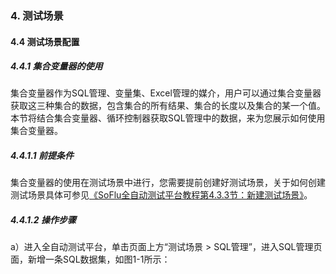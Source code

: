 ### 4. 测试场景

#### 4.4 测试场景配置

##### 4.4.1 集合变量器的使用

集合变量器作为SQL管理、变量集、Excel管理的媒介，用户可以通过集合变量器获取这三种集合的数据，包含集合的所有结果、集合的长度以及集合的某一个值。本节将结合集合变量器、循环控制器获取SQL管理中的数据，来为您展示如何使用集合变量器。

##### 4.4.1.1 前提条件

集合变量器的使用在测试场景中进行，您需要提前创建好测试场景，关于如何创建测试场景具体可参见[《SoFlu全自动测试平台教程第4.3.3节：新建测试场景》](https://gitee.com/feisuanyz/SoFlu-adp/blob/master/SoFlu%E5%85%A8%E8%87%AA%E5%8A%A8%E6%B5%8B%E8%AF%95%E5%B9%B3%E5%8F%B0%E6%95%99%E7%A8%8B/4.%20%E6%B5%8B%E8%AF%95%E5%9C%BA%E6%99%AF/3.%20%E6%B5%8B%E8%AF%95%E5%9C%BA%E6%99%AF%E7%AE%A1%E7%90%86/2.%20%E6%96%B0%E5%BB%BA%E6%B5%8B%E8%AF%95%E5%9C%BA%E6%99%AF.md)。

##### 4.4.1.2 操作步骤

a）进入全自动测试平台，单击页面上方“测试场景 > SQL管理”，进入SQL管理页面，新增一条SQL数据集，如图1-1所示：
